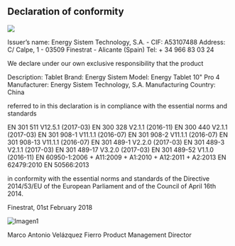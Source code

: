 ## Declaration of conformity

![](http://static.energysistem.com/images/manuals/39052/54887c2a4f567.jpg)

Issuer’s name: Energy Sistem Technology, S.A. - CIF: A53107488
Address: C/ Calpe, 1 - 03509 Finestrat - Alicante (Spain)
Tel: + 34 966 83 03 24


We declare under our own exclusive responsibility that the product

Description: Tablet
Brand: Energy Sistem
Model: Energy Tablet 10" Pro 4
Manufacturer: Energy Sistem Technology, S.A.
Manufacturing Country:  China

referred to in this declaration is in compliance with the essential norms and standards

EN 301 511 V12.5.1 (2017-03)
EN 300 328 V2.1.1 (2016-11)
EN 300 440 V2.1.1 (2017-03)
EN 301 908-1 V11.1.1 (2016-07)
EN 301 908-2 V11.1.1 (2016-07)
EN 301 908-13 V11.1.1 (2016-07)
EN 301 489-1 V2.2.0 (2017-03)
EN 301 489-3 V2.1.1 (2017-03)
EN 301 489-17 V3.2.0 (2017-03)
EN 301 489-52 V1.1.0 (2016-11)
EN 60950-1:2006 + A11:2009 + A1:2010 + A12:2011 + A2:2013
EN 62479:2010
EN 50566:2013

in conformity with the essential norms and standards of the Directive 2014/53/EU of the European Parliament and of the Council of April 16th 2014.

Finestrat, 01st February 2018

![Imagen1](http://static.energysistem.com/images/manuals/42547/586ce335eb9df.jpg)

Marco Antonio Velázquez Fierro
Product Management Director

